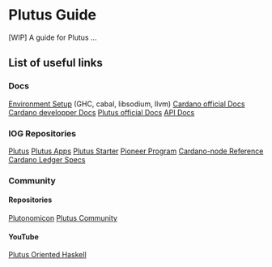 # Plutus Guide

[WIP] A guide for Plutus ...

## List of useful links

### Docs

[Environment Setup](https://developers.cardano.org/docs/get-started/installing-cardano-node/#overview) (GHC, cabal, libsodium, llvm)
[Cardano official Docs](https://docs.cardano.org/plutus/learn-about-plutus)
[Cardano developper Docs](https://developers.cardano.org/docs/smart-contracts/plutus)
[Plutus official Docs](https://plutus.readthedocs.io/en/latest/index.html)
[API Docs](https://playground.plutus.iohkdev.io/doc/haddock/)

### IOG Repositories

[Plutus](https://github.com/input-output-hk/plutus)
[Plutus Apps](https://github.com/input-output-hk/plutus-apps)
[Plutus Starter](https://github.com/input-output-hk/plutus-starter)
[Pioneer Program](https://github.com/input-output-hk/plutus-pioneer-program)
[Cardano-node Reference](https://github.com/input-output-hk/cardano-node/blob/master/doc/reference/plutus/plutus-spending-script-example.md)
[Cardano Ledger Specs](https://github.com/input-output-hk/cardano-ledger)

### Community

#### Repositories

[Plutonomicon](https://github.com/Plutonomicon/plutonomicon)
[Plutus Community](https://github.com/input-output-hk/plutus-community)

#### YouTube

[Plutus Oriented Haskell](https://www.youtube.com/playlist?list=PLckjwRWdD3JToFKE3qzVEI-VhbzVnoJui)
